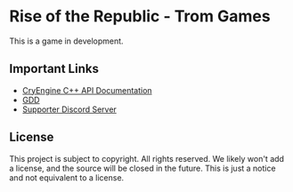 # Rise of the Republic - Trom Games

This is a game in development.

## Important Links
- [CryEngine C++ API Documentation](https://docs.cryengine.com/pages/reorderpages.action?key=CPP)
- [GDD](https://docs.google.com/document/d/1ahQlq-yBoDkJx97KgbtHvdIvqyBUxY3c6W-mplkp0aI/edit?usp=sharing)
- [Supporter Discord Server](https://discord.gg/S4KMENy)

## License

This project is subject to copyright. All rights reserved. 
We likely won't add a license, and the source will be closed in the future.
This is just a notice and not equivalent to a license.
